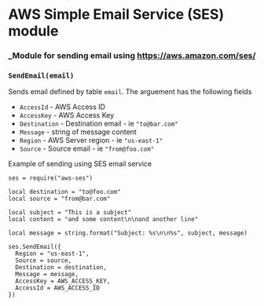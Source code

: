 # AWS Simple Email Service (SES) module

### _Module for sending email using https://aws.amazon.com/ses/
 
### `SendEmail(email)`
Sends email defined by table `email`. The  arguement has the following fields

* `AccessId` - AWS Access ID
* `AccessKey` - AWS Access Key
* `Destination` - Destination email - ie `"to@bar.com"`
* `Message` - string of message content
* `Region` - AWS Server region - ie `"us-east-1"`
* `Source` - Source email - ie `"from@foo.com"`

Example of sending using SES email service

```
ses = require("aws-ses")

local destination = "to@foo.com"
local source = "from@bar.com"

local subject = "This is a subject"
local content = "and some content\n\nand another line"

local message = string.format("Subject: %s\n\n%s", subject, message)

ses.SendEmail({
  Region = "us-east-1",
  Source = source,
  Destination = destination,
  Message = message,
  AccessKey = AWS_ACCESS_KEY,
  AccessId = AWS_ACCESS_ID
})
```



 
